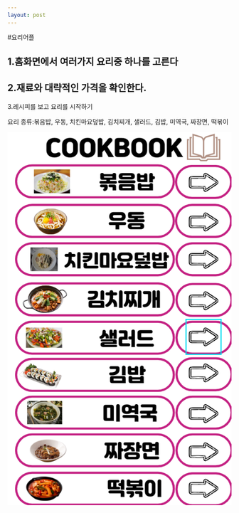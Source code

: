 ```yaml
---
layout: post
---
```


#요리어플

1.홈화면에서 여러가지 요리중 하나를 고른다
--------------------------
2.재료와 대략적인 가격을 확인한다.
---------------------------
3.레시피를 보고 요리를 시작하기

요리 종류:볶음밥, 우동, 치킨마요덮밥, 김치찌개, 샐러드, 김밥, 미역국, 짜장면, 떡볶이


![메뉴화면](../assets/image/logo2.png "메뉴화면")
